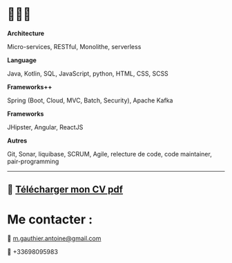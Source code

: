 # 👨🏻‍💻

__Architecture__

Micro-services, RESTful, Monolithe, serverless

__Language__

Java, Kotlin, SQL, JavaScript, python, HTML, CSS, SCSS

__Frameworks++__

Spring (Boot, Cloud, MVC, Batch, Security), Apache Kafka

__Frameworks__

JHipster, Angular, ReactJS

__Autres__

Git, Sonar, liquibase, SCRUM, Agile, relecture de code, code maintainer, pair-programming

---

## 📄 [Télécharger mon CV pdf](https://github.com/gantoin/my-resume/raw/master/pdf/cv.pdf)
# Me contacter :

📩 m.gauthier.antoine@gmail.com

📱 +33698095983

